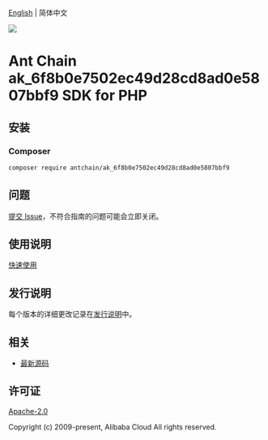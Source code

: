 [English](README.md) | 简体中文

![](https://aliyunsdk-pages.alicdn.com/icons/AlibabaCloud.svg)

# Ant Chain ak_6f8b0e7502ec49d28cd8ad0e5807bbf9 SDK for PHP

## 安装

### Composer

```bash
composer require antchain/ak_6f8b0e7502ec49d28cd8ad0e5807bbf9
```

## 问题

[提交 Issue](https://github.com/alipay/antchain-openapi-prod-sdk/issues/new)，不符合指南的问题可能会立即关闭。

## 使用说明

[快速使用](https://github.com/alipay/antchain-openapi-prod-sdk)

## 发行说明

每个版本的详细更改记录在[发行说明](./ChangeLog.txt)中。

## 相关

* [最新源码](https://github.com/antchain-openapi-sdk-php)

## 许可证

[Apache-2.0](http://www.apache.org/licenses/LICENSE-2.0)

Copyright (c) 2009-present, Alibaba Cloud All rights reserved.
